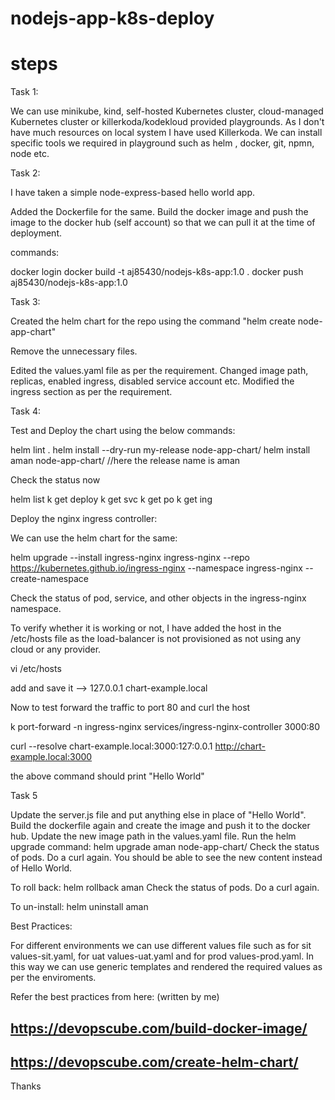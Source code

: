 # nodejs-app-k8s-deploy

# steps


Task 1:

We can use minikube, kind, self-hosted Kubernetes cluster, cloud-managed Kubernetes cluster or killerkoda/kodekloud provided playgrounds. As I don't have much resources on local system I have used Killerkoda. We can install specific tools we required in playground such as helm , docker, git, npmn, node etc.

Task 2:

I have taken a simple node-express-based hello world app.

Added the Dockerfile for the same. Build the docker image and push the image to the docker hub (self account) so that we can pull it at the time of deployment.

commands:

docker login
docker build -t aj85430/nodejs-k8s-app:1.0 .
docker push aj85430/nodejs-k8s-app:1.0

Task 3: 

Created the helm chart for the repo using the command "helm create node-app-chart"

Remove the unnecessary files.

Edited the values.yaml file as per the requirement. Changed image path, replicas, enabled ingress, disabled service account etc. Modified the ingress section as per the requirement.


Task 4:

Test and Deploy the chart using the below commands:

helm lint .
helm install --dry-run my-release node-app-chart/
helm install aman node-app-chart/   //here the release name is aman

Check the status now

helm list
k get deploy
k get svc
k get po 
k get ing

Deploy the nginx ingress controller:

We can use the helm chart for the same: 

helm upgrade --install ingress-nginx ingress-nginx   --repo https://kubernetes.github.io/ingress-nginx   --namespace ingress-nginx --create-namespace

Check the status of pod, service, and other objects in the ingress-nginx namespace.

To verify whether it is working or not, I have added the host in the /etc/hosts file as the load-balancer is not provisioned as not using any cloud or any provider.

vi /etc/hosts

add and save it --> 127.0.0.1 chart-example.local

Now to test forward the traffic to port 80 and curl the host

k port-forward -n ingress-nginx services/ingress-nginx-controller 3000:80

curl --resolve chart-example.local:3000:127:0.0.1 http://chart-example.local:3000

the above command should print "Hello World"

Task 5

Update the server.js file and put anything else in place of "Hello World".
Build the dockerfile again and create the image and push it to the docker hub.
Update the new image path in the values.yaml file.
Run the helm upgrade command:  helm upgrade aman node-app-chart/
Check the status of pods.
Do a curl again. You should be able to see the new content instead of Hello World.

To roll back:
helm rollback aman
Check the status of pods.
Do a curl again. 

To un-install:
helm uninstall aman

Best Practices:

For different environments we can use different values file such as for sit values-sit.yaml, for uat values-uat.yaml and for prod values-prod.yaml. In this way we can use generic templates and rendered the required values as per the enviroments.

Refer the best practices from here: (written by me)

https://devopscube.com/build-docker-image/
-----

https://devopscube.com/create-helm-chart/
-----

Thanks

 













